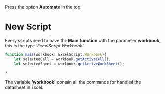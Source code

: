 Press the option **Automate** in the top.

# New Script

Every scripts need to have the **Main function** with the parameter **workbook**, this is the type *'ExcelScript.Workbook'*

```typescript
function main(workbook: ExcelScript.Workbook){
	let selectedCell = workbook.getActiveCell();
	let selectedSheet = workbook.getActiveWorkSheet();
	
}
```

The variable **'workbook'** contain all the commands for handled the datasheet in Excel.